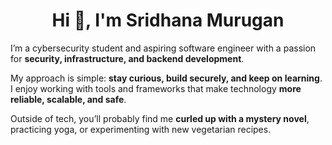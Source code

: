 <h1 align="center">Hi 👋, I'm Sridhana Murugan</h1>


I’m a cybersecurity student and aspiring software engineer with a passion for **security, infrastructure, and backend development**.  

My approach is simple: **stay curious, build securely, and keep on learning**. I enjoy working with tools and frameworks that make technology **more reliable, scalable, and safe**.  

Outside of tech, you’ll probably find me **curled up with a mystery novel**, practicing yoga, or experimenting with new vegetarian recipes.  

